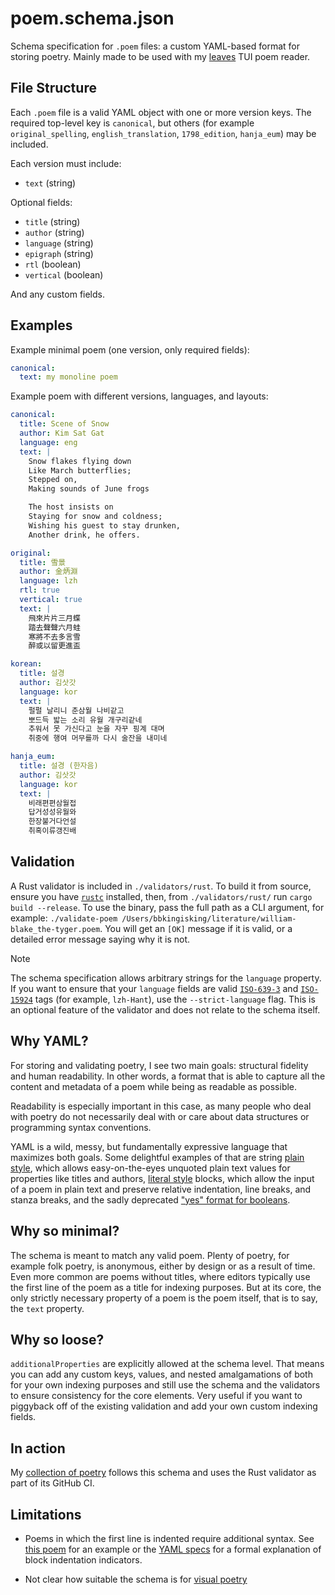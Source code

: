 # poem.schema.json

Schema specification for `.poem` files: a custom YAML-based format for storing poetry. Mainly made to be used with my [leaves](https://github.com/bbkingisking/leaves) TUI poem reader.

## File Structure

Each `.poem` file is a valid YAML object with one or more version keys. The required top-level key is `canonical`, but others (for example `original_spelling`, `english_translation`, `1798_edition`, `hanja_eum`) may be included.

Each version must include:

- `text` (string)

Optional fields:

- `title` (string)
- `author` (string)
- `language` (string)
- `epigraph` (string)
- `rtl` (boolean)
- `vertical` (boolean)

And any custom fields.

## Examples

Example minimal poem (one version, only required fields):

```yaml
canonical:
  text: my monoline poem
```

Example poem with different versions, languages, and layouts:

```yaml
canonical:
  title: Scene of Snow
  author: Kim Sat Gat
  language: eng
  text: |
    Snow flakes flying down
    Like March butterflies;
    Stepped on,
    Making sounds of June frogs

    The host insists on
    Staying for snow and coldness;
    Wishing his guest to stay drunken,
    Another drink, he offers.

original:
  title: 雪景
  author: 金炳淵
  language: lzh
  rtl: true
  vertical: true
  text: |
    飛來片片三月蝶
    踏去聲聲六月蛙
    寒將不去多言雪
    醉或以留更進盃

korean:
  title: 설경
  author: 김삿갓
  language: kor
  text: |
    펄펄 날리니 춘삼월 나비같고
    뽀드득 밟는 소리 유월 개구리같네
    추워서 못 가신다고 눈을 자꾸 핑계 대며
    취중에 행여 머무를까 다시 술잔을 내미네

hanja_eum:
  title: 설경 (한자음)
  author: 김삿갓
  language: kor
  text: |
    비래편편삼월접
    답거성성유월와
    한장불거다언설
    취혹이류갱진배
```

## Validation

A Rust validator is included in `./validators/rust`. To build it from source, ensure you have [`rustc`](https://rust-lang.org/tools/install/) installed, then, from `./validators/rust/` run `cargo build --release`. To use the binary, pass the full path as a CLI argument, for example: `./validate-poem /Users/bbkingisking/literature/william-blake_the-tyger.poem`. You will get an `[OK]` message if it is valid, or a detailed error message saying why it is not.

> [!NOTE]
> The schema specification allows arbitrary strings for the `language` property. If you want to ensure that your `language` fields are valid [`ISO-639-3`](https://en.wikipedia.org/wiki/ISO_639-3) and [`ISO-15924`](https://en.wikipedia.org/wiki/ISO_15924) tags (for example, `lzh-Hant`), use the `--strict-language` flag. This is an optional feature of the validator and does not relate to the schema itself.

## Why YAML?

For storing and validating poetry, I see two main goals: structural fidelity and human readability. In other words, a format that is able to capture all the content and metadata of a poem while being as readable as possible.

Readability is especially important in this case, as many people who deal with poetry do not necessarily deal with or care about data structures or programming syntax conventions.

YAML is a wild, messy, but fundamentally expressive language that maximizes both goals. Some delightful examples of that are string [plain style](https://yaml.org/spec/1.2.2/#733-plain-style), which allows easy-on-the-eyes unquoted plain text values for properties like titles and authors, [literal style](https://yaml.org/spec/1.2.2/#literal-style) blocks, which allow the input of a poem in plain text and preserve relative indentation, line breaks, and stanza breaks, and the sadly deprecated ["yes" format for booleans](https://yaml.org/spec/1.1/#id864510).

## Why so minimal?

The schema is meant to match any valid poem. Plenty of poetry, for example folk poetry, is anonymous, either by design or as a result of time. Even more common are poems without titles, where editors typically use the first line of the poem as a title for indexing purposes. But at its core, the only strictly necessary property of a poem is the poem itself, that is to say, the `text` property.

## Why so loose?

`additionalProperties` are explicitly allowed at the schema level. That means you can add any custom keys, values, and nested amalgamations of both for your own indexing purposes and still use the schema and the validators to ensure consistency for the core elements. Very useful if you want to piggyback off of the existing validation and add your own custom indexing fields.

## In action

My [collection of poetry](https://github.com/bbkingisking/poetry) follows this schema and uses the Rust validator as part of its GitHub CI.

## Limitations

- Poems in which the first line is indented require additional syntax. See [this poem](https://github.com/bbkingisking/poetry/blob/main/%D0%B2%D0%BE%D0%B9%D0%BD%D0%B0_%D0%B0%D0%BB%D0%B5%D0%BA%D1%81%D0%B0%D0%BD%D0%B4%D1%8A%D1%80-%D0%BF%D1%83%D1%88%D0%BA%D0%B8%D0%BD.poem) for an example or the [YAML specs](https://yaml.org/spec/1.2.2/#8111-block-indentation-indicator) for a formal explanation of block indentation indicators.

- Not clear how suitable the schema is for [visual poetry](https://en.wikipedia.org/wiki/Visual_poetry)
